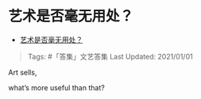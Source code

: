 # 艺术是否毫无用处？

- [艺术是否毫无用处？](https://www.zhihu.com/question/386767740/answer/1280145938)

>Tags: #「答集」文艺答集 
>Last Updated: 2021/01/01

Art sells,

what’s more useful than that?